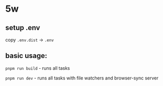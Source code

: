 # 5w

## setup .env
copy `.env.dist` -> `.env`

## basic usage:

`pnpm run build` - runs all tasks

`pnpm run dev` - runs all tasks with file watchers and browser-sync server 
